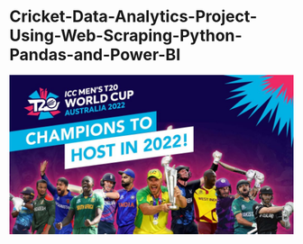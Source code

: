 # Cricket-Data-Analytics-Project-Using-Web-Scraping-Python-Pandas-and-Power-BI
![logo](cricket.jpeg)



